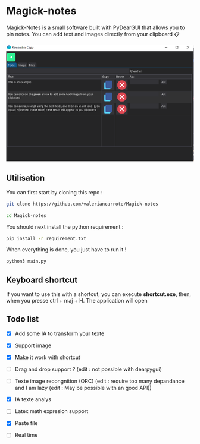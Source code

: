 # **Magick-notes**


Magick-Notes is a small software built with PyDearGUI that allows you to pin notes. You can add text and images directly from your clipboard 📋

 

![Preview](demonstration.png)


## Utilisation 
You can first start by cloning this repo : 
```.sh
git clone https://github.com/valeriancarrote/Magick-notes
```

```.sh
cd Magick-notes
```

You should next install the python requirement : 
```.sh
pip install -r requirement.txt
```
When everything is done, you just have to run it ! 

```.sh
python3 main.py
```

## Keyboard shortcut 
If you want to use this with a shortcut, you can execute **shortcut.exe**, then, when you presse ctrl + maj + H. The application will open 




## Todo list 
- [x] Add some IA to transform your texte
- [x] Support image 
- [x] Make it work with shortcut
- [ ] Drag and drop support ? (edit : not possible with dearpygui)
- [ ] Texte image recongnition (ORC)  (edit : require too many depandance and I am lazy (edit : May be possible with an good API))
- [x] IA texte analys
- [ ] Latex math expresion support 
- [x] Paste file 
- [ ] Real time

